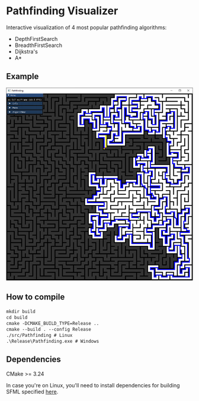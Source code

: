 # Pathfinding Visualizer

Interactive visualization of 4 most popular pathfinding algorithms:

- DepthFirstSearch
- BreadthFirstSearch
- Dijkstra's
- A\*

## Example

<p align="center">
	<img src="images/pathfinding_example.PNG" alt="Example image" width="768"/>
</p>

## How to compile

```
mkdir build
cd build
cmake -DCMAKE_BUILD_TYPE=Release ..
cmake --build . --config Release
./src/Pathfinding # Linux
.\Release\Pathfinding.exe # Windows
```

## Dependencies

CMake >= 3.24

In case you're on Linux, you'll need to install dependencies for building SFML
specified [here](https://www.sfml-dev.org/tutorials/2.5/compile-with-cmake.php#installing-dependencies).
